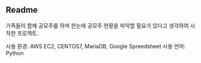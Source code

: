 ## Readme

가족들이 함께 공모주를 하며 한눈에 공모주 현황을 파악할 필요가 있다고 생각하여 시작한 프로젝트.

사용 환경: AWS EC2, CENTOS7, MariaDB, Google Spreedsheet
사용 언어: Python
